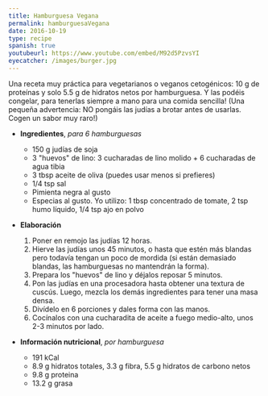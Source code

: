 ```yaml
---
title: Hamburguesa Vegana
permalink: hamburguesaVegana
date: 2016-10-19
type: recipe
spanish: true
youtubeurl: https://www.youtube.com/embed/M92d5PzvsYI
eyecatcher: /images/burger.jpg
---
```


Una receta muy práctica para vegetarianos o veganos cetogénicos: 10 g de proteínas y solo 5.5 g de hidratos netos por hamburguesa. Y las podéis congelar, para tenerlas siempre a mano para una comida sencilla!
(Una pequeña advertencia: NO pongáis las judías a brotar antes de usarlas. Cogen un sabor muy raro!)

* **Ingredientes**, _para 6 hamburguesas_
  - 150 g judías de soja
  - 3 "huevos" de lino: 3 cucharadas de lino molido + 6 cucharadas de agua tibia
  - 3 tbsp aceite de oliva (puedes usar menos si prefieres)
  - 1/4 tsp sal
  - Pimienta negra al gusto
  - Especias al gusto. Yo utilizo: 1 tbsp concentrado de tomate, 2 tsp humo líquido, 1/4 tsp ajo en polvo


* **Elaboración**
  1. Poner en remojo las judías 12 horas.
  2. Hierve las judías unos 45 minutos, o hasta que estén más blandas pero todavía tengan un poco de mordida (si están demasiado blandas, las hamburguesas no mantendrán la forma). 
  3. Prepara los "huevos" de lino y déjalos reposar 5 minutos.
  4. Pon las judías en una procesadora hasta obtener una textura de cuscús. Luego, mezcla los demás ingredientes para tener una masa densa. 
  5. Divídelo en 6 porciones y dales forma con las manos.
  6. Cocínalos con una cucharadita de aceite a fuego medio-alto, unos 2-3 minutos por lado.

* **Información nutricional**, _por hamburguesa_
  * 191 kCal
  * 8.9 g hidratos totales, 3.3 g fibra, 5.5 g hidratos de carbono netos
  * 9.8 g proteina
  * 13.2 g grasa
